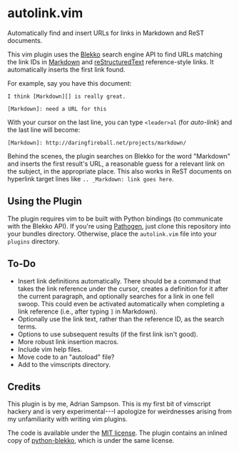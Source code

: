 autolink.vim
============

Automatically find and insert URLs for links in Markdown and ReST documents.

This vim plugin uses the [Blekko][] search engine API to find URLs matching the
link IDs in [Markdown][] and [reStructuredText][] reference-style links. It
automatically inserts the first link found.

For example, say you have this document:

    I think [Markdown][] is really great.

    [Markdown]: need a URL for this

With your cursor on the last line, you can type ``<leader>al`` (for
*auto-link*) and the last line will become:

    [Markdown]: http://daringfireball.net/projects/markdown/

Behind the scenes, the plugin searches on Blekko for the word "Markdown" and
inserts the first result's URL, a reasonable guess for a relevant link on the
subject, in the appropriate place. This also works in ReST documents on
hyperlink target lines like `.. _Markdown: link goes here`.

[Blekko]: http://blekko.com/
[Markdown]: http://daringfireball.net/projects/markdown/
[reStructuredText]: http://docutils.sourceforge.net/rst.html

Using the Plugin
----------------

The plugin requires vim to be built with Python bindings (to communicate with
the Blekko API). If you're using [Pathogen][], just clone this repository into
your bundles directory. Otherwise, place the `autolink.vim` file into your
`plugins` directory.

[Pathogen]: https://github.com/tpope/vim-pathogen

To-Do
-----

* Insert link definitions automatically. There should be a command that takes
  the link reference under the cursor, creates a definition for it after the
  current paragraph, and optionally searches for a link in one fell swoop. This
  could even be activated automatically when completing a link reference (i.e.,
  after typing `]` in Markdown).
* Optionally use the link text, rather than the reference ID, as the search
  terms.
* Options to use subsequent results (if the first link isn't good).
* More robust link insertion macros.
* Include vim help files.
* Move code to an "autoload" file?
* Add to the vimscripts directory.

Credits
-------

This plugin is by me, Adrian Sampson. This is my first bit of vimscript hackery
and is very experimental---I apologize for weirdnesses arising from my
unfamiliarity with writing vim plugins.

The code is available under the [MIT license][]. The plugin contains an inlined
copy of [python-blekko][], which is under the same license.

[MIT license]: http://www.opensource.org/licenses/MIT
[python-blekko]: https://github.com/sampsyo/python-blekko 

